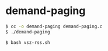 # demand-paging
```bash
$ cc -o demand-paging demand-paging.c
$ ./demand-paging
```

```
$ bash vsz-rss.sh
```